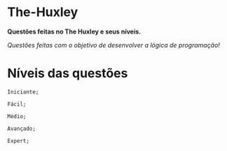 # The-Huxley
 **Questões feitas no The Huxley e seus níveis.**

 *Questões feitas com o objetivo de desenvolver a lógica de programação!*

# Níveis das questões
    Iniciante;

    Fácil;

    Médio;

    Avançado;

    Expert;
    
